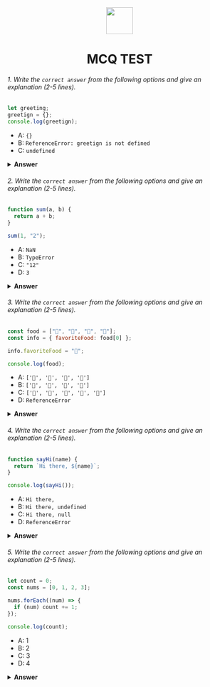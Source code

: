 <div align="center">
  <img height="60" src="https://edurev.gumlet.io/AllImages/original/ApplicationImages/CourseImages/944e5d47-8c55-4a89-91e5-22ab5f2798fc_CI.png">
  <h1>MCQ TEST</h1>
</div>

###### 1. Write the `correct answer` from the following options and give an explanation (2-5 lines).

```javascript
let greeting;
greetign = {};
console.log(greetign);
```

- A: `{}`
- B: `ReferenceError: greetign is not defined`
- C: `undefined`

<details><summary><b>Answer</b></summary>
<p>

#### Answer: A: {}
I declare a variable greeting and assign value an empty object and then we console greeting and see the result {} empty object. If you does not assign a value it means that value is initially 'undefine'.
greeting = {}
assigns an empty object {} to the variable greeting. So  greeting is an object.

</p>
</details>

###### 2. Write the `correct answer` from the following options and give an explanation (2-5 lines).

```javascript
function sum(a, b) {
  return a + b;
}

sum(1, "2");
```

- A: `NaN`
- B: `TypeError`
- C: `"12"`
- D: `3`

<details><summary><b>Answer</b></summary>
<p>

#### Answer: C: "12";

  We know that both operands are number , it will added together. And one or both operands are string , it will concatenate them together like a = 1, b = "2" , c = a + b result is '12' string. 



</p>
</details>

###### 3. Write the `correct answer` from the following options and give an explanation (2-5 lines).

```javascript
const food = ["🍕", "🍫", "🥑", "🍔"];
const info = { favoriteFood: food[0] };

info.favoriteFood = "🍝";

console.log(food);
```

- A: `['🍕', '🍫', '🥑', '🍔']`
- B: `['🍝', '🍫', '🥑', '🍔']`
- C: `['🍝', '🍕', '🍫', '🥑', '🍔']`
- D: `ReferenceError`

<details><summary><b>Answer</b></summary>
<p>

#### Answer:  A: `['🍕', '🍫', '🥑', '🍔']`

We know that changing the value of (info.favoriteFood )does not affect the original (food) array. The array and the object are separate entities.

</p>
</details>

###### 4. Write the `correct answer` from the following options and give an explanation (2-5 lines).

```javascript
function sayHi(name) {
  return `Hi there, ${name}`;
}

console.log(sayHi());
```

- A: `Hi there,`
- B: `Hi there, undefined`
- C: `Hi there, null`
- D: `ReferenceError`

<details><summary><b>Answer</b></summary>
<p>

#### Answer:  `Hi there, undefined` 

  When you call sayHi() in console your result will be - Hi there, undefined;
  because you are not passing any any arguments. That's why name inside the function will be undefine. When you try to concate undefine to string it will return- Hi there, undefined

</p>
</details>

###### 5. Write the `correct answer` from the following options and give an explanation (2-5 lines).

```javascript
let count = 0;
const nums = [0, 1, 2, 3];

nums.forEach((num) => {
  if (num) count += 1;
});

console.log(count);
```

- A: 1
- B: 2
- C: 3
- D: 4

<details><summary><b>Answer</b></summary>
<p>

#### Answer: C: 3

We know that in the callback function if (num) count += 1; it check if num is truthy.We
And here 0 is a falsy value in js. then the number is 1,2,3 are truthy it increment by 1.
nums array count the number of truthy 1,2 and 3. Then cunt wll be 3

</p>
</details>
